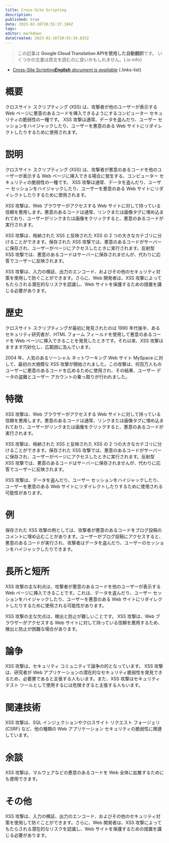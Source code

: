 ```yaml
---
title: Cross-Site Scripting
description: 
published: true
date: 2023-02-16T20:55:37.184Z
tags: 
editor: markdown
dateCreated: 2023-02-16T20:55:34.825Z
---
```


> この記事は **Google Cloud Translation APIを使用した自動翻訳**です。
いくつかの文書は原文を読むのに良いかもしれません。{.is-info}



- [Cross-Site Scripting***English** document is available*](/en/Knowledge-base/Dictionary/cross-site-scripting)
{.links-list}


# 概要
クロスサイト スクリプティング (XSS) は、攻撃者が他のユーザーが表示する Web ページに悪意のあるコードを挿入できるようにするコンピューター セキュリティの脆弱性の一種です。 XSS 攻撃は通常、データを盗んだり、ユーザー セッションをハイジャックしたり、ユーザーを悪意のある Web サイトにリダイレクトしたりするために使用されます。

# 説明
クロスサイト スクリプティング (XSS) は、攻撃者が悪意のあるコードを他のユーザーが表示する Web ページに挿入できる場合に発生する、コンピューター セキュリティの脆弱性の一種です。 XSS 攻撃は通常、データを盗んだり、ユーザー セッションをハイジャックしたり、ユーザーを悪意のある Web サイトにリダイレクトしたりするために使用されます。

XSS 攻撃は、Web ブラウザーがアクセスする Web サイトに対して持っている信頼を悪用します。悪意のあるコードは通常、リンクまたは画像タグに埋め込まれており、ユーザーがリンクまたは画像をクリックすると、悪意のあるコードが実行されます。

XSS 攻撃は、格納された XSS と反映された XSS の 2 つの大きなカテゴリに分けることができます。保存された XSS 攻撃では、悪意のあるコードがサーバーに保存され、ユーザーがページにアクセスしたときに実行されます。反射型 XSS 攻撃では、悪意のあるコードはサーバーに保存されませんが、代わりに応答でユーザーに反映されます。

XSS 攻撃は、入力の検証、出力のエンコード、およびその他のセキュリティ対策を使用して防ぐことができます。さらに、Web 開発者は、XSS 攻撃によってもたらされる潜在的なリスクを認識し、Web サイトを保護するための措置を講じる必要があります。

# 歴史
クロスサイト スクリプティングが最初に発見されたのは 1990 年代後半、あるセキュリティ研究者が、HTML フォーム フィールドを使用して悪意のあるコードを Web ページに挿入できることを発見したときです。それ以来、XSS 攻撃はますます巧妙化し、広範囲に及んでいます。

2004 年、人気のあるソーシャル ネットワーキング Web サイト MySpace に対して、最初の大規模な XSS 攻撃が開始されました。この攻撃は、何百万人ものユーザーに悪意のあるコードを広めるために使用され、その結果、ユーザー データの盗難とユーザー アカウントの乗っ取りが行われました。

# 特徴
XSS 攻撃は、Web ブラウザーがアクセスする Web サイトに対して持っている信頼を悪用します。悪意のあるコードは通常、リンクまたは画像タグに埋め込まれており、ユーザーがリンクまたは画像をクリックすると、悪意のあるコードが実行されます。

XSS 攻撃は、格納された XSS と反映された XSS の 2 つの大きなカテゴリに分けることができます。保存された XSS 攻撃では、悪意のあるコードがサーバーに保存され、ユーザーがページにアクセスしたときに実行されます。反射型 XSS 攻撃では、悪意のあるコードはサーバーに保存されませんが、代わりに応答でユーザーに反映されます。

XSS 攻撃は、データを盗んだり、ユーザー セッションをハイジャックしたり、ユーザーを悪意のある Web サイトにリダイレクトしたりするために使用される可能性があります。

# 例
保存された XSS 攻撃の例としては、攻撃者が悪意のあるコードをブログ投稿のコメントに埋め込むことがあります。ユーザーがブログ投稿にアクセスすると、悪意のあるコードが実行され、攻撃者はデータを盗んだり、ユーザーのセッションをハイジャックしたりできます。

# 長所と短所
XSS 攻撃の主な利点は、攻撃者が悪意のあるコードを他のユーザーが表示する Web ページに挿入できることです。これは、データを盗んだり、ユーザー セッションをハイジャックしたり、ユーザーを悪意のある Web サイトにリダイレクトしたりするために使用される可能性があります。

XSS 攻撃の主な欠点は、検出と防止が難しいことです。 XSS 攻撃は、Web ブラウザーがアクセスする Web サイトに対して持っている信頼を悪用するため、検出と防止が困難な場合があります。

# 論争
XSS 攻撃は、セキュリティ コミュニティで論争の的となっています。 XSS 攻撃は、研究者が Web アプリケーションの潜在的なセキュリティ脆弱性を発見できるため、必要悪であると主張する人もいます。また、XSS 攻撃はセキュリティ テスト ツールとして使用するには危険すぎると主張する人もいます。

# 関連技術
XSS 攻撃は、SQL インジェクションやクロスサイト リクエスト フォージェリ (CSRF) など、他の種類の Web アプリケーション セキュリティの脆弱性に関連しています。

# 余談
XSS 攻撃は、マルウェアなどの悪意のあるコードを Web 全体に拡散するためにも使用できます。

# その他
XSS 攻撃は、入力の検証、出力のエンコード、およびその他のセキュリティ対策を使用して防ぐことができます。さらに、Web 開発者は、XSS 攻撃によってもたらされる潜在的なリスクを認識し、Web サイトを保護するための措置を講じる必要があります。